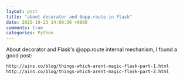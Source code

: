 ```yaml
---
layout: post
title: "about decorator and @app.route in Flask"
date: 2015-10-23 14:09:30 +0800
comments: true
categories: Python
---
```

About decorator and Flask's @app.route internal mechanism, I found a good post:

```html
http://ains.co/blog/things-which-arent-magic-flask-part-1.html
http://ains.co/blog/things-which-arent-magic-flask-part-2.html
```
